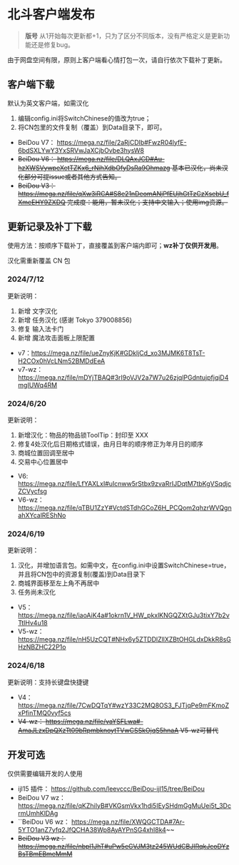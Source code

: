 # 北斗客户端发布

> **版号** 从1开始每次更新都+1，只为了区分不同版本，没有严格定义是更新功能还是修复bug。

由于网盘空间有限，原则上客户端看心情打包一次，请自行依次下载补丁更新。

## 客户端下载
默认为英文客户端，如需汉化 
1. 编辑config.ini将SwitchChinese的值改为true；
2. 将CN包里的文件复制（覆盖）到Data目录下，即可。

- BeiDou V7： https://mega.nz/file/2aRjCDIb#FwzR04lyfE-6bdSXLYwY3YxSRVwJaXCjbOvbe3hysW8
- ~~BeiDou V6： https://mega.nz/file/DLQAxJCD#Au-hzXWSVywpeXetTZKx6_rNihXdbOfyDsRa9Ohmazg
  基本已汉化，尚未汉化部分可提issue或者其他方式告知。~~
- ~~BeiDou V3： https://mega.nz/file/qXw3iRCA#S8e21nDeomANjPfEUjhGtTzCzXsebU_fXmeEHY9ZXDQ
  完成度：能用，暂未汉化；支持中文输入；使用img资源。~~

## 更新记录及补丁下载
使用方法：按顺序下载补丁，直接覆盖到客户端内即可；**wz补丁仅供开发用**。

汉化需重新覆盖 CN 包

### 2024/7/12
更新说明：
1. 新增 文字汉化 
2. 新增 任务汉化 (感谢 Tokyo 379008856)
3. 修复 输入法卡门 
4. 新增 魔法攻击面板上限配置
- v7：https://mega.nz/file/ueZnyKjK#GDkljCd_xo3MJMK6T8TsT-H2COx0hVcLNm52BMDdEeA
- v7-wz：https://mega.nz/file/mDYjTBAQ#3rI9oVJV2a7W7u26zjqlPGdntujpfjqiD4mgIUWq4RM

### 2024/6/20
更新说明：
1. 新增汉化：物品的物品锁ToolTip：封印至 XXX
2. 修复4处汉化后日期格式错误，由月日年的顺序修正为年月日的顺序
3. 商城位置回调至居中
4. 交易中心位置居中
- V6: https://mega.nz/file/LfYAXLxI#uIcnww5rStbx9zvaRrIJDqtM7tbKgVSqdjcZCVycfsg
- V6-wz： https://mega.nz/file/qTBU1ZzY#VctdSTdhGCoZ6H_PCQom2qhzrWVQgnahXYcalREShNo

### 2024/6/19
更新说明：
1. 汉化，并增加语言包。如需中文，在config.ini中设置SwitchChinese=true，并且将CN包中的资源复制(覆盖)到Data目录下
2. 商城界面移至左上角不再居中
3. 任务尚未汉化
- V5： https://mega.nz/file/iaoAiK4a#1okrn1V_HW_pkxlKNGQZXtGJu3tixY7b2vTtIHv4u18
- V5-wz： https://mega.nz/file/nH5UzCQT#NHx6y5ZTDDlZllXZBtOHGLdxDkkR8sGHzNBZHC22P1o

### 2024/6/18
更新说明：支持长键盘快捷键
- V4： https://mega.nz/file/7CwDQTqY#wzY33C2MQ8OS3_FJTjqPe9mFKmoZxPfinTMQ0vyf5cs
- ~~V4-wz： https://mega.nz/file/vaYSFLwa#-AmaJLzxDpQXzTt09bRpmbknoytTVwCSSkOjqS5hnaA V5-wz可替代~~

## 开发可选
仅供需要编辑开发的人使用

- ijl15 插件： https://github.com/leevccc/BeiDou-ijl15/tree/BeiDou
- BeiDou V7 wz：https://mega.nz/file/qKZhiIyB#VKGsmVkx1hdi5IEySHdmGgMuUei5t_3DcrmUmhKlDAg
- ``BeiDou V6 wz： https://mega.nz/file/XWQGCTDA#7Ar-5YTO1anZ7yfq2JfQCHA38Wp8AyAYPnSG4xhI8k4~~
- ~~BeiDou V3 wz： https://mega.nz/file/nbpl1JhT#uPw5eGVJM3tz245WUdCBJIRqkJcoDYzBsTBmEBmeMmM~~
